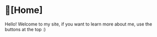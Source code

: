 # 🍵[Home]

Hello! Welcome to my site, if you want to learn more about me, use the buttons at the top :)


